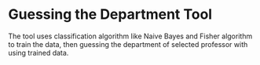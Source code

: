 # Guessing the Department Tool
The tool uses classification algorithm like Naive Bayes and Fisher
algorithm to train the data, then guessing the department of selected
professor with using trained data.
